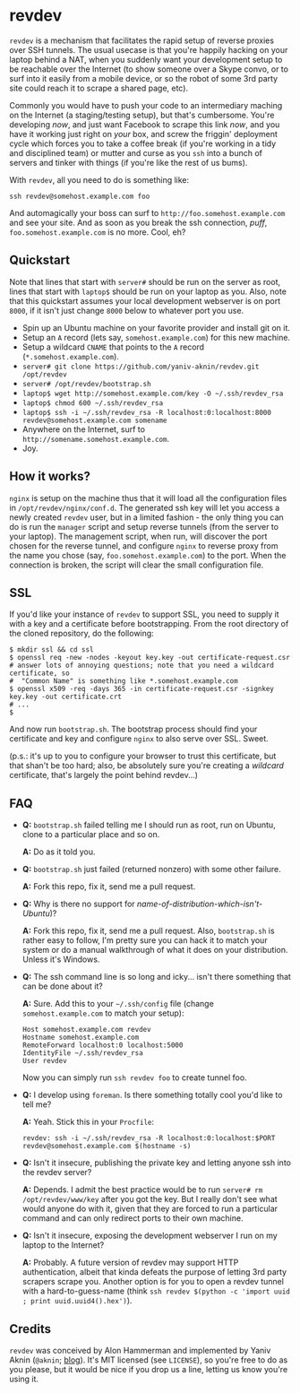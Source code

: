 # revdev #

`revdev` is a mechanism that facilitates the rapid setup of reverse proxies over SSH tunnels. The usual usecase is that you're happily hacking on your laptop behind a NAT, when you suddenly want your development setup to be reachable over the Internet (to show someone over a Skype convo, or to surf into it easily from a mobile device, or so the robot of some 3rd party site could reach it to scrape a shared page, etc).

Commonly you would have to push your code to an intermediary maching on the Internet (a staging/testing setup), but that's cumbersome. You're developing _now_, and just want Facebook to scrape this link _now_, and you have it working just right on _your_ box, and screw the friggin' deployment cycle which forces you to take a coffee break (if you're working in a tidy and disciplined team) or mutter and curse as you `ssh` into a bunch of servers and tinker with things (if you're like the rest of us bums).

With `revdev`, all you need to do is something like:

    ssh revdev@somehost.example.com foo

And automagically your boss can surf to `http://foo.somehost.example.com` and see your site. And as soon as you break the ssh connection, _puff_, `foo.somehost.example.com` is no more. Cool, eh?

## Quickstart ##

Note that lines that start with `server#` should be run on the server as root, lines that start with `laptop$` should be run on your laptop as you. Also, note that this quickstart assumes your local development webserver is on port `8000`, if it isn't just change `8000` below to whatever port you use.

* Spin up an Ubuntu machine on your favorite provider and install git on it.
* Setup an `A` record (lets say, `somehost.example.com`) for this new machine.
* Setup a wildcard `CNAME` that points to the `A` record (`*.somehost.example.com`).
* `server# git clone https://github.com/yaniv-aknin/revdev.git /opt/revdev`
* `server# /opt/revdev/bootstrap.sh`
* `laptop$ wget http://somehost.example.com/key -O ~/.ssh/revdev_rsa`
* `laptop$ chmod 600 ~/.ssh/revdev_rsa`
* `laptop$ ssh -i ~/.ssh/revdev_rsa -R localhost:0:localhost:8000 revdev@somehost.example.com somename`
* Anywhere on the Internet, surf to `http://somename.somehost.example.com`.
* Joy.

## How it works? ##

`nginx` is setup on the machine thus that it will load all the configuration files in `/opt/revdev/nginx/conf.d`. The generated ssh key will let you access a newly created `revdev` user, but in a limited fashion - the only thing you can do is run the `manager` script and setup reverse tunnels (from the server to your laptop). The management script, when run, will discover the port chosen for the reverse tunnel, and configure `nginx` to reverse proxy from the name you chose (say, `foo.somehost.example.com`) to the port. When the connection is broken, the script will clear the small configuration file.

## SSL ##

If you'd like your instance of `revdev` to support SSL, you need to supply it with a key and a certificate before bootstrapping. From the root directory of the cloned repository, do the following:

    $ mkdir ssl && cd ssl
    $ openssl req -new -nodes -keyout key.key -out certificate-request.csr
    # answer lots of annoying questions; note that you need a wildcard certificate, so
    #  "Common Name" is something like *.somehost.example.com
    $ openssl x509 -req -days 365 -in certificate-request.csr -signkey key.key -out certificate.crt
    # ...
    $

And now run `bootstrap.sh`. The bootstrap process should find your certificate and key and configure `nginx` to also serve over SSL. Sweet.

(p.s.: it's up to you to configure your browser to trust this certificate, but that shan't be too hard; also, be absolutely sure you're creating a *wildcard* certificate, that's largely the point behind revdev...)

## FAQ ##

*   **Q:** `bootstrap.sh` failed telling me I should run as root, run on Ubuntu, clone to a particular place and so on.

    **A:** Do as it told you.

*   **Q:** `bootstrap.sh` just failed (returned nonzero) with some other failure.

    **A:** Fork this repo, fix it, send me a pull request.

*   **Q:** Why is there no support for _name-of-distribution-which-isn't-Ubuntu_)?

    **A:** Fork this repo, fix it, send me a pull request. Also, `bootstrap.sh` is rather easy to follow, I'm pretty sure you can hack it to match your system or do a manual walkthrough of what it does on your distribution. Unless it's Windows.

*   **Q:** The ssh command line is so long and icky... isn't there something that can be done about it?

    **A:** Sure. Add this to your `~/.ssh/config` file (change `somehost.example.com` to match your setup):

        Host somehost.example.com revdev
        Hostname somehost.example.com
        RemoteForward localhost:0 localhost:5000
        IdentityFile ~/.ssh/revdev_rsa
        User revdev

    Now you can simply run `ssh revdev foo` to create tunnel foo.

*   **Q:** I develop using `foreman`. Is there something totally cool you'd like to tell me?

    **A:** Yeah. Stick this in your `Procfile`:

        revdev: ssh -i ~/.ssh/revdev_rsa -R localhost:0:localhost:$PORT revdev@somehost.example.com $(hostname -s)

*   **Q:** Isn't it insecure, publishing the private key and letting anyone ssh into the revdev server?

    **A:** Depends. I admit the best practice would be to run `server# rm /opt/revdev/www/key` after you got the key. But I really don't see what would anyone do with it, given that they are forced to run a particular command and can only redirect ports to their own machine.

*   **Q:** Isn't it insecure, exposing the development webserver I run on my laptop to the Internet?

    **A:** Probably. A future version of revdev may support HTTP authentication, albeit that kinda defeats the purpose of letting 3rd party scrapers scrape you. Another option is for you to open a revdev tunnel with a hard-to-guess-name (think `ssh revdev $(python -c 'import uuid ; print uuid.uuid4().hex')`).

## Credits ##

`revdev` was conceived by Alon Hammerman and implemented by Yaniv Aknin (`@aknin`; [blog](http://tech.blog.aknin.name)). It's MIT licensed (see `LICENSE`), so you're free to do as you please, but it would be nice if you drop us a line, letting us know you're using it.
